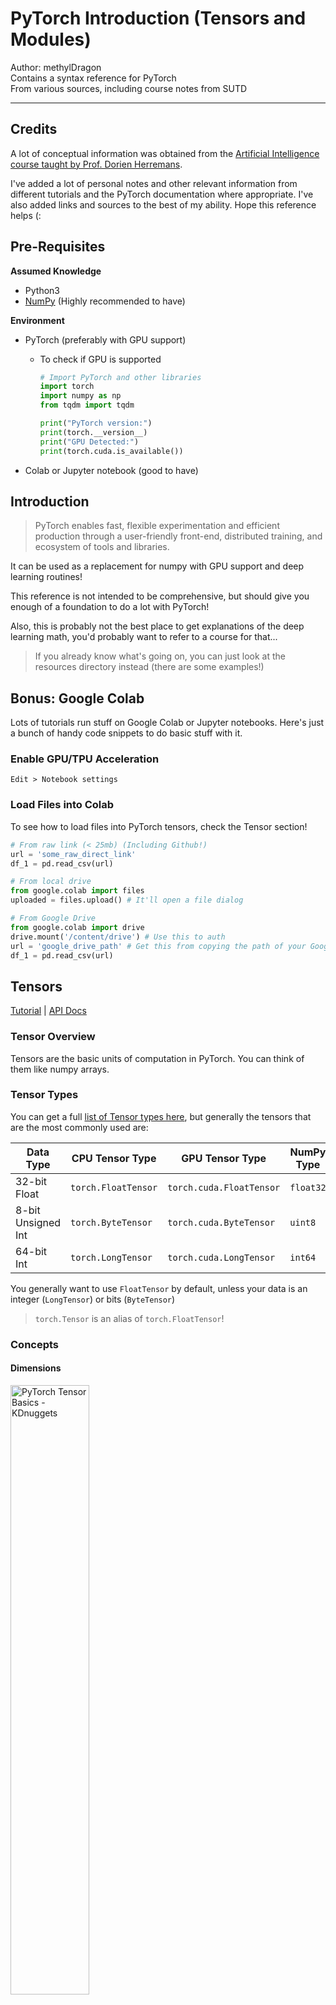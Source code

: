 # PyTorch Introduction (Tensors and Modules)

Author: methylDragon  
Contains a syntax reference for PyTorch  
From various sources, including course notes from SUTD

---



## Credits

A lot of conceptual information was obtained from the [Artificial Intelligence course taught by Prof. Dorien Herremans](https://dorienherremans.com/content/ai-course-2021).

I've added a lot of personal notes and other relevant information from different tutorials and the PyTorch documentation where appropriate. I've also added links and sources to the best of my ability. Hope this reference helps (:



## Pre-Requisites

**Assumed Knowledge**

- Python3
- [NumPy](https://github.com/methylDragon/python-data-tools-reference/blob/master/Numpy/01%20Numpy%20Basics.md) (Highly recommended to have)

**Environment**

- PyTorch (preferably with GPU support)

  - To check if GPU is supported

    ```python
    # Import PyTorch and other libraries
    import torch
    import numpy as np
    from tqdm import tqdm
    
    print("PyTorch version:")
    print(torch.__version__)
    print("GPU Detected:")
    print(torch.cuda.is_available())
    ```

- Colab or Jupyter notebook (good to have)



## Introduction

> PyTorch enables fast, flexible experimentation and efficient production through a user-friendly front-end, distributed training, and ecosystem of tools and libraries.

It can be used as a replacement for numpy with GPU support and deep learning routines!

This reference is not intended to be comprehensive, but should give you enough of a foundation to do a lot with PyTorch!

Also, this is probably not the best place to get explanations of the deep learning math, you'd probably want to refer to a course for that...

> If you already know what's going on, you can just look at the resources directory instead (there are some examples!)



## Bonus: Google Colab

Lots of tutorials run stuff on Google Colab or Jupyter notebooks. Here's just a bunch of handy code snippets to do basic stuff with it.



### Enable GPU/TPU Acceleration

`Edit > Notebook settings`



### Load Files into Colab

To see how to load files into PyTorch tensors, check the Tensor section!

```python
# From raw link (< 25mb) (Including Github!)
url = 'some_raw_direct_link'
df_1 = pd.read_csv(url)

# From local drive
from google.colab import files
uploaded = files.upload() # It'll open a file dialog

# From Google Drive
from google.colab import drive
drive.mount('/content/drive') # Use this to auth
url = 'google_drive_path' # Get this from copying the path of your Google Drive data
df_1 = pd.read_csv(url)
```



## Tensors

[Tutorial](https://pytorch.org/tutorials/beginner/blitz/tensor_tutorial.html#sphx-glr-beginner-blitz-tensor-tutorial-py) | [API Docs](https://pytorch.org/docs/master/tensors.html)



### Tensor Overview

Tensors are the basic units of computation in PyTorch. You can think of them like numpy arrays.



### Tensor Types

You can get a full [list of Tensor types here](https://pytorch.org/docs/master/tensors.html), but generally the tensors that are the most commonly used are:

| Data Type          | CPU Tensor Type     | GPU Tensor Type          | NumPy Type |
| ------------------ | ------------------- | ------------------------ | ---------- |
| 32-bit Float       | `torch.FloatTensor` | `torch.cuda.FloatTensor` | `float32`  |
| 8-bit Unsigned Int | `torch.ByteTensor`  | `torch.cuda.ByteTensor`  | `uint8`    |
| 64-bit Int         | `torch.LongTensor`  | `torch.cuda.LongTensor`  | `int64`    |

You generally want to use `FloatTensor` by default, unless your data is an integer (`LongTensor`) or bits (`ByteTensor`)

> `torch.Tensor` is an alias of `torch.FloatTensor`!



### Concepts

#### **Dimensions**

<img src="assets/01%20PyTorch%20-%20Introduction%20(Tensors%20and%20Modules)/tensor-examples.jpg" alt="PyTorch Tensor Basics - KDnuggets" width="50%" />

[Image Source](https://www.kdnuggets.com/2018/05/pytorch-tensor-basics.html)

The first index can always be interpreted as 'rows'. They function just like numpy ndarrays!

More intuitively, each additional dimension is one more layer of access.

Example:

```python
torch.rand(1)
# tensor([0.0713])

torch.rand(1, 2)
# tensor([[0.1710, 0.6371]])

torch.rand(1, 2, 3)
# tensor([[[0.1652, 0.4824, 0.6642],
#          [0.1946, 0.2631, 0.3563]]])
```

Notice how the innermost dimension is the last one.





#### **Broadcasting**

![array](assets/01%20PyTorch%20-%20Introduction%20(Tensors%20and%20Modules)/array.jpg)

[Image Source](https://www.tutorialspoint.com/numpy/numpy_broadcasting.htm)

If you have dimension mismatches, broadcasting can occur, where tensors are "stretched" or "padded" to match the dimensions.

You can see in the image above that the b tensor was applied repeatedly on addition.



### Creating Tensors

```python
# Create an UNINITIALISED (Float)Tensor! Values are NOT 0
uninit_float = torch.Tensor(4, 6)

# tensor([[1.8783e+34, 3.0686e-41, 7.0065e-44, 6.8664e-44, 6.3058e-44, 6.7262e-44],
#         [7.5670e-44, 6.3058e-44, 6.7262e-44, 6.8664e-44, 1.1771e-43, 6.7262e-44],
#         [7.1466e-44, 8.1275e-44, 7.4269e-44, 6.8664e-44, 8.1275e-44, 6.7262e-44],
#         [7.5670e-44, 6.4460e-44, 7.9874e-44, 6.7262e-44, 7.2868e-44, 7.4269e-44]])

# From List
some_float_tensor = torch.Tensor([3.2, 4.3, 5.5])

# Pre-filled
rand_float = torch.rand(4, 6) # Random values between 0.0 and 1.0
randn_float = torch.rand(4, 6) # Random values drawn from standard normal distribution N~(0, 1)
ones_float = torch.ones(4, 6)
zeros_float = torch.zeros(4, 6)

# From other tensor's dimensions
x_ones = torch.ones_like(x_data) # Retains the properties of x_data, but all ones
x_rand = torch.rand_like(x_data, dtype=torch.float) # Overrides the datatype of x_data
```



### Loading Files

```python
import torch
import pandas as pd

train = pd.read_csv('train.csv')
train_tensor = torch.tensor(train.to_numpy())
```

> **Note**: This is **not** `Tensor`, it's `tensor`, a different constructor.



### Getting Tensor Info

Note that the `Size` class is actually just a tuple

```python
rand_float = torch.rand(4, 6)

# Get Dimension
rand_float.size() # torch.Size([4, 6])
rand_float.shape # Equivalent

# Get specific dimension
rand_float.size(0)
rand_float.size()[0] # Equivalent, both return 4

# Get Tensor Info
rand_float.type() # torch.FloatTensor
rand_float.dtype() # torch.float32
rand_float.device # cpu

# Get Memory Location (If equal, memory is shared)
rand_float.data_ptr()
```



### Moving to GPU

```python
# Move to GPU
if torch.cuda.is_available():
    tensor_gpu = tensor.to('cuda')
    tensor_gpu = tensor.cuda() # Also works
    
# Move to CPU
tensor_gpu.to('cpu')
tensor_gpu.cpu()
```

You'll get big speedups **as long as you're not explicitly iterating over your tensors**! Leave it to the library to do operations, yeah?



### Shape Ops

#### **Indexing**

Works just like numpy! Maybe, check out the [numpy tutorial](https://github.com/methylDragon/python-data-tools-reference/blob/master/Numpy/01%20Numpy%20Basics.md)?

> **Important Note**: For slices and reshapes, PyTorch (just like NumPy) creates a **view** of the data! That means that data isn't actually copied, so operating on either the source or the reshaped tensor **affects both since they share the same underlying memory**!!!
>
> **Caveat**: Actually, `reshape()` tries to create a view. If it can't it'll end up in a copy... If you need to enforce data-sharing, use `view()`

```python
row = torch.Tensor([0, 1, 2, 3, 4, 5, 6, 8, 9])
# tensor([0., 1., 2., 3., 4., 5., 6., 8., 9.])

square = row.reshape(3, 3)
# tensor([[0., 1., 2.],
#         [3., 4., 5.],
#         [6., 8., 9.]])

# Basic Indexing
row[5] # tensor(5.)
square[0] # tensor([0., 1., 2.])
square[0][0] # tensor(0.)
square[0, 0] # tensor(0.)
```

**Advanced Indexing**

```python
# Multiple Indexing
row[[0, 2, 5]] # Get indexes 0, 2, and 5: 0., 2., 5.

square[(0, 1), (2, 2)] # Get (0, 2) and (2, 2): tensor([2., 5.])
square[0, (1, 2)] # Get (0, 1) and (0, 2), by broadcasting: tensor([1, 2.])

# Indexing with LongTensors
square[torch.LongTensor([[0, 1]])] # This does NOT work like above!
# tensor([[[0., 1., 2.],
#          [3., 4., 5.]]])
```

> **Note**: Multidimensional multi-indexing works on a dimension by dimension basis!!
>
> So, for example, indexing into square with `square[(a, b), (c, d)]` is equivalent to concatenating the results of `square[a, c]` and `square[c, d]`.
>
> **Additional note**: Also beware of broadcasting if you mismatch the dimensions of your multiple indices!



#### **Slicing**

```python
# Slicing
row[:5] # [0., 1., 2., 3., 4.]
square[:1] # [[0., 1., 2.]]
square[:, 1] # Take column index 1: [1., 4., 8.]
```



#### **Reshaping**

```python
# Reshaping
square = row.reshape(3, 3) # Set new shape
# tensor([[0., 1., 2.],
#         [3., 4., 5.],
#         [6., 8., 9.]])

square.reshape_as(row) # Copy shape of existing tensor
# tensor([0., 1., 2., 3., 4., 5., 6., 8., 9.])
```

> **Tip**: You can use `-1` on ONE dimension to have Torch infer the right number for you! But be very careful, it's prone to introducing bugs if dimensions vary, since behaviour will also vary!

Reshapes try to create a **view** of the underlying tensor, which means that data will be shared. If it can't it'll create a copy. If you want to enforce data sharing, use `view()`.



#### **Concatenating**

> **Note**: `axis` is an alias of `dim`

```python
# Flat
tri = torch.Tensor([0, 1, 2])
torch.cat((tri, tri)) # tensor([0., 1., 2., 0., 1., 2.])

# Higher Dimensions
trid = torch.Tensor([[0, 1, 2]]) # Note this is 2D now!
torch.cat((trid, trid), axis=1) # tensor([0., 1., 2., 0., 1., 2.])

torch.cat((trid, trid)) # Default is along axis=0
# tensor([[0., 1., 2.],
#         [0., 1., 2.]])

# Concatenate along a NEW dimension
torch.stack((tri, tri))
```



#### **Adding and Removing Dimensions**

```python
tri = torch.Tensor([0, 1, 2])

# Add dimensions
tri.unsqueeze(0) # Add a dimension in axis 0
# tensor([[0., 1., 2.]])

tri.unsqueeze(1) # Add a dimension in axis 1
# tensor([[0.],
#         [1.],
#         [2.]])

tri.squeeze() # Remove all extra dimensions
tri.squeeze(1) # Remove all extra dimensions along axis 1
```



#### **Transposing**

```python
# Transpose (All the following are equivalent)
torch.transpose(some_tensor, 0, 1) # Swaps dimensions 0 and 1 of some_tensor
some_tensor.transpose(0, 1)
torch.t(some_tensor) # Equivalent to transpose(input, 0, 1) only

# Permute (Tranpose is actually a special case of permute) (All the following are equivalent)
# Suppose some_tensor was (2, 3, 4)
torch.permute(some_tensor, 1, 0, 2) # Makes some_tensor (3, 2, 4)
some_tensor.permute(1, 0, 2)
```



#### **Flattening**

```python
# Flatten and Ravel
# These both return a flattened array!
.ravel() # Returns a view
.flatten() # Returns a copy, so is slower and takes more memory
```



### Tensor Arithmetic

> **Note**: Most operations have an in-place modification variant. Just add an underscore!
>
> Applying operations in-place **modifies the original tensor**, whereas not doing so returns a **copy** of the tensor with the operation executed.
>
> E.g. `add()` vs `add_()`.

```python
tri = torch.Tensor([0, 1, 2])

# Element-wise Addition (All the following are equivalent)
tri + tri # tensor([0., 2., 4.])
torch.add(tri, tri)
tri.add(tri)

# Element-wise Multiplication (All the following are equivalent)
tri * tri # tensor([0., 1., 4.])
torch.multiply(tri, tri)
tri.multiply(tri)

# Sum all elements in tensor (All the following are equivalent)
tri.sum() # tensor(3.)
torch.sum(tri)
```

**Vector and Matrix Operations**

```python
# Vector Dot Product (Between tensors a and b. Ensure proper dimensions)
# You can equivalently use .inner() for higher dimensional inner products
torch.dot(a, b)
a.dot(b)

# Matrix Multiplication (Between tensors a and b. Ensure proper dimensions)
a @ b
torch.mm(a, b)
torch.matmul(a, b)
a.matmul(b)
```



### Conditions

You can do a lot of cool stuff with conditions!

```python
row = torch.Tensor([0, 1, 2, 3, 4, 5, 6, 8, 9])
# tensor([0., 1., 2., 3., 4., 5., 6., 8., 9.])

square = row.reshape(3, 3)
# tensor([[0., 1., 2.],
#         [3., 4., 5.],
#         [6., 8., 9.]])

# Get condition tensor
square > 3
# tensor([[False, False, False],
#         [False,  True,  True],
#         [ True,  True,  True]])

# Now we can index into the tensor using the condition tensor!!
square[square > 3] # tensor([4., 5., 6., 8., 9.])
```



### Where()

[Docs](https://pytorch.org/docs/stable/generated/torch.where.html)

Two uses. One to get indices, and another to get altered tensors.

> **Note**: `torch.where()` is different from `Tensor.where()`! Their signatures are similar but behaviour can differ greatly.

**To Get Indices**

```python
# square:
# tensor([[0., 1., 2.],
#         [3., 4., 5.],
#         [6., 8., 9.]])

square.where(square > 0) # (tensor([0, 0, 1, 1, 1, 2, 2, 2]), tensor([1, 2, 0, 1, 2, 0, 1, 2]))

square[torch.where(square > 0)] # tensor([1., 2., 3., 4., 5., 6., 8., 9.])
square[square.nonzero(as_tuple=True)] # Equivalent shorthand
```

> **Note**: `torch.where()` is different from `square.where()`!

**To Get Altered Tensors**

> Return a tensor of elements selected from either `x` or `y`, depending on `condition`.
>
> The operation is defined as:
>
> ![image-20210617031626985](assets/01%20PyTorch%20-%20Introduction%20(Tensors%20and%20Modules)/image-20210617031626985.png)
>
> [Source](https://pytorch.org/docs/stable/generated/torch.where.html)

```python
y = torch.ones(3, 2)
x = torch.randn(3, 2)
# tensor([[-0.4620,  0.3139],
#         [ 0.3898, -0.7197],
#         [ 0.0478, -0.1657]])

torch.where(x > 0, x, y) # If condition, x, else y
# tensor([[ 1.0000,  0.3139],
#         [ 0.3898,  1.0000],
#         [ 0.0478,  1.0000]])
```

If you want to use `Tensor.where()`, you can use this alternate use. But again, **take note that the signature is different from** `torch.where()`!

```python
# This one uses broadcasting
square.where(square > 5, torch.Tensor([0.]))
# tensor([[0., 0., 0.],
#         [0., 0., 0.],
#         [6., 8., 9.]])
```



### NumPy Bridge

> **Note**: This only works for CPU tensors! If you're working with GPU tensors, convert them to CPU first using `Tensor.cpu()`

When you get the numpy representation of a torch array, it **shares memory locations**! So any ops done on the array in numpy **is reflected in the torch Tensor** and vice versa!

Use `.numpy()` to get the numpy representation. And `.from_numpy()` to go from a numpy array to a Tensor.

```python
# To numpy
a = torch.ones(6)
b = a.numpy()

# From numpy
a = np.ones(6)
b = torch.from_numpy(a)

# From more general sources (including NumPy)
torch.as_tensor(a) # Slightly higher overhead, usually does not copy
```



## Modules and Autograd

Hooray, now we can finally get to learning about learning!



### Concepts

#### **Computation Graphs**

Computation graphs define sequences of operations going from input to model output. Graph edges represent tensors going in and out, and the nodes in the graph represent operations.

**Example computation graph** of linear regression: ![image-20210617043326438](assets/01%20PyTorch%20-%20Introduction%20(Tensors%20and%20Modules)/image-20210617043326438.png)

![Linear Regression Computation Graph](assets/01%20PyTorch%20-%20Introduction%20(Tensors%20and%20Modules)/IcBhTjS.png)

PyTorch lets you specify **arbitrary computation graphs**!



#### **Gradient Descent Learning**

<img src="assets/01%20PyTorch%20-%20Introduction%20(Tensors%20and%20Modules)/gradient_descent_line_graph.gif" alt="Intro to Gradient Descent | Fewer Lacunae" width="80%" />

[Image Source](https://kevinbinz.com/2019/05/26/intro-gradient-descent/)

If you can compute the **partial derivative** of each model parameter, you can do gradient descent to optimise the performance of your model! You do this by literally **update your model parameters by following the gradient**, at some learning rate for N epochs.

[Key Concepts](https://machinelearningmastery.com/difference-between-a-batch-and-an-epoch/):

- Epoch: How many training iterations to do
  - Usually you will want to randomly sample from your training set some number of times per epoch
- Batch: How many samples to work through before updating your model parameters
- Learning Rate: How much to adjust your model parameters (scaled by gradient)

An epoch may be comprised of one or more batches.



### AutoGrad Basics

> `torch.autograd` is PyTorch’s **automatic differentiation engine** that powers neural network training.
>
> [Source](https://pytorch.org/tutorials/beginner/blitz/autograd_tutorial.html)

#### **Tracking Gradients**

In order to do gradient descent, you need to track gradients! Let's create a tensor that tracks its gradient for example purposes!

> **Note**: Most times you shouldn't be doing this unless you explicitly want a gradient. Since in a proper neural net (NN) program, the model parameters will handle it for you. But in this case, for explanation purposes we need to track gradients explicitly.
>
> **Note**: Also, take note that here `.tensor()` is used, which is **different** from `.Tensor()`!!

```python
x = torch.tensor([1., 2., 3.], requires_grad=True)

# You can do some ops also
x.data # Get underlying data
x.grad_fn # Access where the tensor came from
x.requires_grad # True

# Some additional stuff
tri = torch.Tensor([0, 1, 2])
tri.requires_grad_() # Explicitly start tracking gradient now
tri.detach_() # Stop tracking the gradient
```

Let's look at an example:

```python
y = torch.tensor([1., 2., 3.])

x = torch.tensor([1., 2., 3.], requires_grad=True)
x.grad_fn # None

z = x + y
z # tensor([2., 4., 6.], grad_fn=<AddBackward0>)
```

Cool! We can see that `x`'s `grad_fn` is None because it was user created, and that `z` tracked where it came from in its own `grad_fn` (from the addition operation.)



#### **Computing Gradients**

Ok, now that we know how to track gradients, let's actually compute backpropagated gradients!

- Call `backward()` to backprop from the tensor you're calling from up the computation path until it reaches the input
- Access `.grad` on the **input** to get the gradient after backprop

```python
x = torch.tensor([1., 2., 3.], requires_grad=True)
y = torch.tensor([4., 5., 6.], requires_grad=True)
z = x + y

z_sum = torch.sum(z)
z_sum.backward()
print(x.grad) # tensor([1., 1., 1.])

# Now, if we called .backward() again the gradient keeps increasing!
z_sum.backward()
print(x.grad) # tensor([2., 2., 2.])
```

The gradient accumulates with each call of `backward()`. Generally we'll want to explicitly zero out gradients before calling `backward()` to run backpropagation.

> **Zeroing Gradients**
>
> ```python
> # If working with raw tensors, access the grad member directly
> .grad.zero_()
> 
> # Otherwise, if working with parameters or optimizers
> optimizer.zero_grad()
> ```



### Building Your Own Model

#### **Module**

You can build your own model by subclassing `torch.nn.Module`! Override the `__init__()` and `forward()` methods.

> **Note**: Remember to call the `torch.nn.Module` constructor in your overridden `__init__`
>
> ```python
> super(YourClass, self).__init__()
> ```

> - In `__init__()`, you should take arguments that modify how the model runs (e.g. # of layers, # of hidden units, output sizes). You'll also set up most of the layers that you use in the forward pass here.
> - In `forward()`, you define the "forward pass" of your model, or the operations needed to transform input to output. **You can use any of the Tensor operations in the forward pass.**
>
> [Source](https://colab.research.google.com/drive/1HhLqlpYr6ZUT6u-PDWq5L73muY4JvnpJ?usp=sharing#scrollTo=RZNnUJcrU2r2)

These modules then can be used as a node on the computation graph! You can **call them** as an operation, and they'll apply their `forward()` method to the input tensor.



#### **Dataset Splitting**

You can do manual slicing...

```python
test = torch.cuda.FloatTensor(pd.read_csv(test_path).to_numpy())
train = torch.cuda.FloatTensor(pd.read_csv(train_path).to_numpy())

train_x, train_y = train[:, :-1], train[:, -1:]
```

Or use the PyTorch utility

```python
torch.utils.data.random_split(dataset, lengths)

# Example
train_set, val_set = torch.utils.data.random_split(dataset, [50000, 10000])
```

> **Alternatively**, if you have a PyTorch `Dataset`, you can use `Subset`
>
> ```python
> # Source: https://discuss.pytorch.org/t/how-to-split-dataset-into-test-and-validation-sets/33987/5
> 
> from torch.utils.data import Subset
> from sklearn.model_selection import train_test_split
> 
> def train_val_dataset(dataset, val_split=0.25):
>     train_idx, val_idx = train_test_split(list(range(len(dataset))), test_size=val_split)
>     datasets = {}
>     datasets['train'] = Subset(dataset, train_idx)
>     datasets['val'] = Subset(dataset, val_idx)
>     return datasets
> ```



#### **Training: Gradient Descent**

Once you have your model, you can run gradient descent! Here, we'll use stochastic gradient descent (SGD)

```python
optimizer = optim.SGD(model.parameters(), lr=0.01)
loss_function = nn.BCELoss() 

for input, target in dataset:
    optimizer.zero_grad()
    output = model(input)
    loss = loss_fn(output, target)
    loss.backward()
    optimizer.step()
```



### Example: Logistic Regression

[Source](https://colab.research.google.com/drive/1HhLqlpYr6ZUT6u-PDWq5L73muY4JvnpJ?usp=sharing#scrollTo=RZNnUJcrU2r2)

Let's try making our own model for logistic regression!

```python
# Modified from SUTD

import torch
import torch.nn as nn
import torch.nn.functional as F
import numpy as np 

# MODEL =======================================================================
class LogisticRegression(nn.Module):
  def __init__(self, input_size, num_classes):
    # Always call the superclass (nn.Module) constructor first!
    super(LogisticRegression, self).__init__()
    self.linear = nn.Linear(input_size, num_classes) # (in_features, out_features)

  def forward(self, x):
    out = self.linear(x)
    out = torch.sigmoid(out) # Softmax for log-probability
    return out # Shape: (batch_size, num_classes)


# Now we can create and call it ===============================================
logreg_clf = LogisticRegression(input_size=2, num_classes=1)
# LogisticRegression(
#   (linear): Linear(in_features=2, out_features=1, bias=True)
# )

logreg_clf(torch.Tensor([[0, 0], [0, 1], [1, 0], [1, 1]]))
# tensor([[0.4476],
#         [0.4385]], grad_fn=<SigmoidBackward>)


# Set up training ==============================================================
lr_rate = 0.001

# Get training set of input X and labels Y
X = torch.Tensor([[0,0],[0,1], [1,0], [1,1]])
Y = torch.Tensor([0,1,1,0]).view(-1,1)

# Create loss function and training function
loss_function = nn.BCELoss() 
optimizer = torch.optim.SGD(logreg_clf.parameters(),
                            lr=lr_rate) # Stochastic Gradient Descent


# TRAINING LOOP ================================================================
epochs = 2001
steps = X.size(0) # 4

for i in range(epochs):
    for j in range(steps):
        data_point = np.random.randint(X.size(0)) # Random Sampling

        x_var = torch.Tensor(X[data_point]) # Input
        y_var = torch.Tensor(Y[data_point]) # Label

        optimizer.zero_grad() # Zero the gradients
        y_hat = logreg_clf(x_var) # Forward pass

        loss = loss_function(y_hat, y_var) # Calculate loss
        loss.backward() # Backprop
        optimizer.step() # Update Parameters

    if i % 500 == 0: # For progress reports
        print ("Epoch: {0}, Loss: {1}, ".format(i, loss.data.numpy()))


# APPLY MODEL AFTER TRAINING ===================================================
# In this case, our data actually was for a XOR operation (:
test = [[0,0], [0,1], [1,1], [1,0]]

for trial in test: 
    Xtest = torch.Tensor(trial)
    y_hat = logreg_clf(Xtest) # Predict
  
    prediction = y_hat > 0.5
    print("{0} xor {1} = {2}".format(int(Xtest[0]), int(Xtest[1]), prediction))
    
    # 0 xor 0 = 1 (Wrong)
    # 0 xor 1 = 0 (Wrong)
    # 1 xor 1 = 0 (Correct)
    # 1 xor 0 = 1 (Correct)
```

```python
# Out:
Epoch: 0, Loss: 0.7317752242088318, 
Epoch: 500, Loss: 0.7088961601257324, 
Epoch: 1000, Loss: 0.6454429030418396, 
Epoch: 1500, Loss: 0.7373309135437012, 
Epoch: 2000, Loss: 0.6999746561050415, 
```

> **Notes**
>
> Notice in this case our batch size is 1. And our epochs don't necessarily sample the entire training set each time (due to the random sampling).
>
> Also, our loss remains high and the model performs horribly! This is because we actually need a non-linear model (the data and labels are actually for a XOR function, which is non-linear). But it's fine.



## Utilities

### Saving and Loading Models

```python
# Save
torch.save(model.state_dict(), "model_name.pth")

# Load
model.load_state_dict(torch.load("model_name.pth"))
```



### Datasets

[Official Dataset and Dataloader Tutorial](https://pytorch.org/tutorials/beginner/basics/data_tutorial.html)

You can download or create your own **datasets** to iterate through! Then you can use those datasets in a **dataloader** that helps you manage batching, and even helps you manage distributed training across multiple processes!



#### **Download a Pre-Existing Dataset**

[See all PyTorch datasets here](https://pytorch.org/vision/stable/datasets.html)

> In this case, a single **transform** `ToTensor` is used, which causes all dataset elements taken from the dataset to be subjected to that transform in a pre-processing step as each element is iterated through.
>
> You can very easily specify a chain of transforms to be used instead, using `transforms.Compose`.

```python
from torchvision import datasets
from torchvision.transforms import ToTensor

# Load training data
training_data = datasets.FashionMNIST(
    root="data", # Specify download folder
    train=True,
    download=True,
    transform=ToTensor()
)

# Load without training data
test_data = datasets.FashionMNIST(
    root="data", # Specify download folder
    train=False,
    download=True,
    transform=ToTensor()
)
```



#### **Load a Pre-Existing Dataset**

Alternatively, if you have a folder of images somewhere, you can load the data using an `ImageFolder` instance, running pre-processing using `torchvision.transforms`!

```python
train_dataset = datasets.ImageFolder("train-uva", train_transform)
val_dataset = datasets.ImageFolder("val-uva", test_transform)
```



#### **Iterate Through Dataset**

You can just index through a dataset manually like a list! You'll get the data **and** the label for each index!

```python
img, label = training_data[index]

# You can also do random sampling
sample_idx = torch.randint(len(training_data), size=(1,)).item()
img, label = training_data[sample_idx]
```



#### **Build a Custom Dataset**

Finally, if you have very specific needs, you can write your own dataset class, just subclass from `torch.utils.data.Dataset`

Here's an example from the [tutorial](https://pytorch.org/tutorials/beginner/basics/data_tutorial.html)

> Note: In this case, we're creating a map-style dataset, suitable for when random accesses are cheap.
>
> However, if you need to have an iterable-style dataset because random accesses are expensive, you need to subclass [`IterableDataset`](https://pytorch.org/docs/stable/data.html#torch.utils.data.IterableDataset) instead!

```python
# Source: https://pytorch.org/tutorials/beginner/basics/data_tutorial.html
from torch.utils.data import Dataset

import os
import pandas as pd
from torchvision.io import read_image

class CustomImageDataset(Dataset):
    def __init__(self, annotations_file, img_dir, transform=None, target_transform=None):
        # Run at the start
        self.img_labels = pd.read_csv(annotations_file)
        self.img_dir = img_dir
        self.transform = transform
        self.target_transform = target_transform

    def __len__(self):  # For handling a len() call
        return len(self.img_labels)

    def __getitem__(self, idx):  # For handling iteration and indexing
        img_path = os.path.join(self.img_dir, self.img_labels.iloc[idx, 0])
        image = read_image(img_path)
        label = self.img_labels.iloc[idx, 1]  # Index into image labels (since it is a pandas dataframe)

        if self.transform:  # Only transform on load!
            image = self.transform(image)
        if self.target_transform:
            label = self.target_transform(label)
        return image, label
```



### DataLoaders

[Docs](https://pytorch.org/docs/stable/data.html#torch.utils.data.DataLoader) | [Official Dataset and DataLoader Tutorial](https://pytorch.org/tutorials/beginner/basics/data_tutorial.html)

Once you have a dataset, you can load it in a **dataloader** that helps you manage batching, and even helps you manage distributed training across multiple processes!



#### **Initialise and Use DataLoader**

You can even specify whether you need your examples shuffled, and the batch size!

Then, for each iteration of the DataLoader, it'll load as many elements as specified in batch_size!

```python
from torch.utils.data import DataLoader

train_dataloader = DataLoader(training_data, batch_size=64, shuffle=True)
test_dataloader = DataLoader(test_data, batch_size=64, shuffle=True)
```

Then, you can just iterate through the dataloader!

```python
train_features, train_labels = next(iter(train_dataloader))

# Or using a for loop
for train_features, train_labels in train_dataloader:
    # Do something
```

You can change how you get your train elements by changing the sampler, batch sampler, or collate function (which takes batches and processes/reshapes them into a usable form for neural network input)! [See a tutorial](https://www.scottcondron.com/jupyter/visualisation/audio/2020/12/02/dataloaders-samplers-collate.html), or [another one](https://medium.com/geekculture/pytorch-datasets-dataloader-samplers-and-the-collat-fn-bbfc7c527cf1).

- Samplers generate a sequence of indices for the whole dataset
- Batch samplers wrap samplers or iterables of sequences to yield a mini-batch of indices
- Collate functions 'collate' a batch (hard to explain, you should read the docs for a more thorough treatment)



#### **Distributed Training**

[See blog post](https://towardsdatascience.com/this-is-hogwild-7cc80cd9b944)

But in short, you set your model to `.share_memory()`, and use a `DistributedSampler` in your `DataLoader `.

> **Note**: Using `IterableDataset` throws a wrench into multiprocessing. Special care has to be taken to split the dataset across each worker instance. See the [docs](https://pytorch.org/docs/stable/data.html#torch.utils.data.IterableDataset) for more information. Unfortunately, you can't use a sampler with iterable datasets!

> **Note**: It is generally not recommended to return CUDA tensors in multi-process loading because of many subtleties in using CUDA and sharing CUDA tensors in multiprocessing (see [CUDA in multiprocessing](https://pytorch.org/docs/stable/notes/multiprocessing.html#multiprocessing-cuda-note)). Instead, we recommend using [automatic memory pinning](https://pytorch.org/docs/stable/data.html#memory-pinning) (i.e., setting `pin_memory=True`), which enables fast data transfer to CUDA-enabled GPUs.
>
> [Docs](https://pytorch.org/docs/stable/data.html#map-style-datasets)



### Plotting Loss Evolution

This function handily keeps track of entered epochs and losses internally!

```python
import matplotlib.pyplot as plt

def record_losses(epoch=None, loss=None,
                  vis=True, vis_only=False,
                  clear=False, clear_only=False,
                  _memory={'epochs': [], 'losses': []}):
    epochs, losses = _memory['epochs'], _memory['losses']

    if clear or clear_only:
        epochs.clear()
        losses.clear()

        if clear_only:
            return _memory

    if not vis_only:
        epochs.append(epoch)
        losses.append(loss)

    if vis:
        plt.plot(epochs, losses, label="Loss")

        plt.xlabel("Epochs")
        plt.ylabel("Loss")
        plt.title("Loss Evolution")
        plt.legend()
        plt.show()

    return _memory
```

Call it like so:

```python
record_losses(<epoch>, <loss>, vis=False) # Append without visualising
record_losses(<epoch>, <loss>) # Visualise loss evolution

record_losses(<epoch>, <loss>, clear=True) # To reset the internal memory

# DO NOT TOUCH THE _memory variable!!
```



### Detect Loss Convergence

Good for detecting convergence!

```python
def converged(losses, window=10, threshold=0.0001):
    try:
        if len(losses) < window:
            return False
        
        losses = losses[-window:]
        return max(losses) - min(losses) < threshold
    except:
        return False
```


